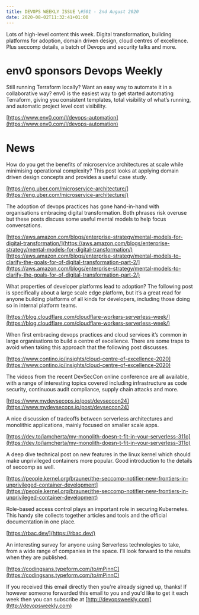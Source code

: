 ```yaml
---
title: DEVOPS WEEKLY ISSUE \#501 - 2nd August 2020 
date: 2020-08-02T11:32:41+01:00
---
```


Lots of high-level content this week. Digital transformation, building platforms for adoption, domain driven design, cloud centres of excellence. Plus seccomp details, a batch of Devops and security talks and more.


env0 sponsors Devops Weekly
========================

Still running Terraform locally? Want an easy way to automate it in a collaborative way? env0 is the easiest way to get started automating Terraform, giving you consistent templates, total visibility of what’s running, and automatic project level cost visibility.

[https://www.env0.com/l/devops-automation](https://www.env0.com/l/devops-automation)


News
====

How do you get the benefits of microservice architectures at scale while minimising operational complexity? This post looks at applying domain driven design concepts and provides a useful case study.

[https://eng.uber.com/microservice-architecture/](https://eng.uber.com/microservice-architecture/)


The adoption of devops practices has gone hand-in-hand with organisations embracing digital transformation. Both phrases risk overuse but these posts discuss some useful mental models to help focus conversations.

[https://aws.amazon.com/blogs/enterprise-strategy/mental-models-for-digital-transformation/](https://aws.amazon.com/blogs/enterprise-strategy/mental-models-for-digital-transformation/)
[https://aws.amazon.com/blogs/enterprise-strategy/mental-models-to-clarify-the-goals-for-of-digital-transformation-part-2/](https://aws.amazon.com/blogs/enterprise-strategy/mental-models-to-clarify-the-goals-for-of-digital-transformation-part-2/)


What properties of developer platforms lead to adoption? The following post is specifically about a large scale edge platform, but it’s a great read for anyone building platforms of all kinds for developers, including those doing so in internal platform teams.

[https://blog.cloudflare.com/cloudflare-workers-serverless-week/](https://blog.cloudflare.com/cloudflare-workers-serverless-week/)


When first embracing devops practices and cloud services it’s common in large organisations to build a centre of excellence. There are some traps to avoid when taking this approach that the following post discusses.

[https://www.contino.io/insights/cloud-centre-of-excellence-2020](https://www.contino.io/insights/cloud-centre-of-excellence-2020)


The videos from the recent DevSecCon online conference are all available, with a range of interesting topics covered including infrastructure as code security, continuous audit compliance, supply chain attacks and more.

[https://www.mydevsecops.io/post/devseccon24](https://www.mydevsecops.io/post/devseccon24)


A nice discussion of tradeoffs between serverless architectures and monolithic applications, mainly focused on smaller scale apps.

[https://dev.to/iamcherta/my-monolith-doesn-t-fit-in-your-serverless-311o](https://dev.to/iamcherta/my-monolith-doesn-t-fit-in-your-serverless-311o)


A deep dive technical post on new features in the linux kernel which should make unprivileged containers more popular. Good introduction to the details of seccomp as well.

[https://people.kernel.org/brauner/the-seccomp-notifier-new-frontiers-in-unprivileged-container-development](https://people.kernel.org/brauner/the-seccomp-notifier-new-frontiers-in-unprivileged-container-development)


Role-based access control plays an important role in securing Kubernetes. This handy site collects together articles and tools and the official documentation in one place.

[https://rbac.dev/](https://rbac.dev/)


An interesting survey for anyone using Serverless technologies to take, from a wide range of companies in the space. I’ll look forward to the results when they are published.

[https://codingsans.typeform.com/to/mPinnC](https://codingsans.typeform.com/to/mPinnC)



If you received this email directly then you're already signed up, thanks! If however someone forwarded this email to you and you'd like to get it each week then you can subscribe at [http://devopsweekly.com](http://devopsweekly.com)

